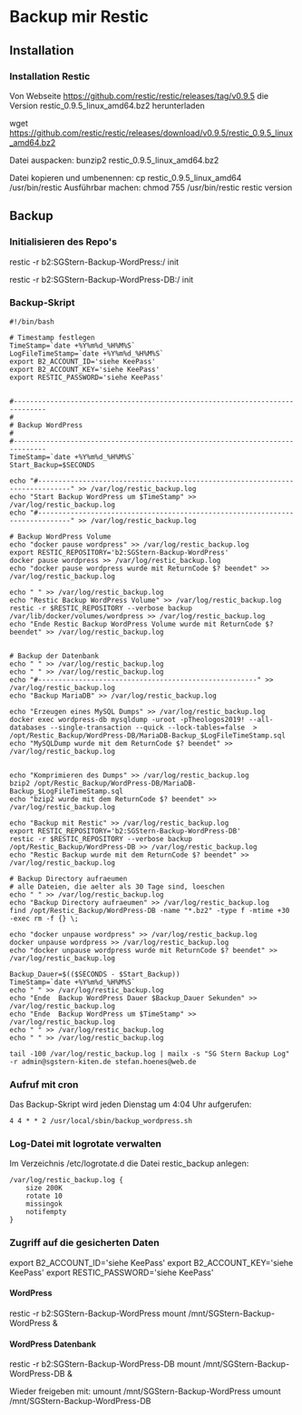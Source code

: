 ﻿# Backup mir Restic

## Installation

### Installation Restic

Von Webseite   https://github.com/restic/restic/releases/tag/v0.9.5   die Version
restic_0.9.5_linux_amd64.bz2 herunterladen

wget https://github.com/restic/restic/releases/download/v0.9.5/restic_0.9.5_linux_amd64.bz2

Datei auspacken:   bunzip2 restic_0.9.5_linux_amd64.bz2

Datei kopieren und umbenennen:   cp restic_0.9.5_linux_amd64 /usr/bin/restic
Ausführbar machen:   chmod 755 /usr/bin/restic
restic version


## Backup

### Initialisieren des Repo's

restic -r b2:SGStern-Backup-WordPress:/ init

restic -r b2:SGStern-Backup-WordPress-DB:/ init

### Backup-Skript

~~~
#!/bin/bash

# Timestamp festlegen
TimeStamp=`date +%Y%m%d_%H%M%S`
LogFileTimeStamp=`date +%Y%m%d_%H%M%S`
export B2_ACCOUNT_ID='siehe KeePass'
export B2_ACCOUNT_KEY='siehe KeePass'
export RESTIC_PASSWORD='siehe KeePass'


#------------------------------------------------------------------------------
#
# Backup WordPress
#
#------------------------------------------------------------------------------
TimeStamp=`date +%Y%m%d_%H%M%S`
Start_Backup=$SECONDS

echo "#------------------------------------------------------------------------------" >> /var/log/restic_backup.log
echo "Start Backup WordPress um $TimeStamp" >> /var/log/restic_backup.log
echo "#------------------------------------------------------------------------------" >> /var/log/restic_backup.log

# Backup WordPress Volume
echo "docker pause wordpress" >> /var/log/restic_backup.log
export RESTIC_REPOSITORY='b2:SGStern-Backup-WordPress'
docker pause wordpress >> /var/log/restic_backup.log
echo "docker pause wordpress wurde mit ReturnCode $? beendet" >> /var/log/restic_backup.log

echo " " >> /var/log/restic_backup.log
echo "Restic Backup WordPress Volume" >> /var/log/restic_backup.log
restic -r $RESTIC_REPOSITORY --verbose backup /var/lib/docker/volumes/wordpress >> /var/log/restic_backup.log
echo "Ende Restic Backup WordPress Volume wurde mit ReturnCode $? beendet" >> /var/log/restic_backup.log


# Backup der Datenbank
echo " " >> /var/log/restic_backup.log
echo " " >> /var/log/restic_backup.log
echo "#------------------------------------------------------" >> /var/log/restic_backup.log
echo "Backup MariaDB" >> /var/log/restic_backup.log

echo "Erzeugen eines MySQL Dumps" >> /var/log/restic_backup.log
docker exec wordpress-db mysqldump -uroot -pTheologos2019! --all-databases --single-transaction --quick --lock-tables=false  > /opt/Restic_Backup/WordPress-DB/MariaDB-Backup_$LogFileTimeStamp.sql
echo "MySQLDump wurde mit dem ReturnCode $? beendet" >> /var/log/restic_backup.log


echo "Komprimieren des Dumps" >> /var/log/restic_backup.log
bzip2 /opt/Restic_Backup/WordPress-DB/MariaDB-Backup_$LogFileTimeStamp.sql
echo "bzip2 wurde mit dem ReturnCode $? beendet" >> /var/log/restic_backup.log

echo "Backup mit Restic" >> /var/log/restic_backup.log
export RESTIC_REPOSITORY='b2:SGStern-Backup-WordPress-DB'
restic -r $RESTIC_REPOSITORY --verbose backup /opt/Restic_Backup/WordPress-DB >> /var/log/restic_backup.log
echo "Restic Backup wurde mit dem ReturnCode $? beendet" >> /var/log/restic_backup.log

# Backup Directory aufraeumen
# alle Dateien, die aelter als 30 Tage sind, loeschen
echo " " >> /var/log/restic_backup.log
echo "Backup Directory aufraeumen" >> /var/log/restic_backup.log
find /opt/Restic_Backup/WordPress-DB -name "*.bz2" -type f -mtime +30 -exec rm -f {} \;

echo "docker unpause wordpress" >> /var/log/restic_backup.log
docker unpause wordpress >> /var/log/restic_backup.log
echo "docker unpause wordpress wurde mit ReturnCode $? beendet" >> /var/log/restic_backup.log

Backup_Dauer=$(($SECONDS - $Start_Backup))
TimeStamp=`date +%Y%m%d_%H%M%S`
echo " " >> /var/log/restic_backup.log
echo "Ende  Backup WordPress Dauer $Backup_Dauer Sekunden" >> /var/log/restic_backup.log
echo "Ende  Backup WordPress um $TimeStamp" >> /var/log/restic_backup.log
echo " " >> /var/log/restic_backup.log
echo " " >> /var/log/restic_backup.log

tail -100 /var/log/restic_backup.log | mailx -s "SG Stern Backup Log" -r admin@sgstern-kiten.de stefan.hoenes@web.de
~~~

### Aufruf mit cron

Das Backup-Skript wird jeden Dienstag um 4:04 Uhr aufgerufen:

~~~
4 4 * * 2 /usr/local/sbin/backup_wordpress.sh
~~~

### Log-Datei mit logrotate verwalten

Im Verzeichnis /etc/logrotate.d die Datei restic_backup anlegen:

~~~
/var/log/restic_backup.log {
    size 200K
    rotate 10
    missingok
    notifempty
}
~~~

### Zugriff auf die gesicherten Daten

export B2_ACCOUNT_ID='siehe KeePass'
export B2_ACCOUNT_KEY='siehe KeePass'
export RESTIC_PASSWORD='siehe KeePass'

#### WordPress
restic -r b2:SGStern-Backup-WordPress mount /mnt/SGStern-Backup-WordPress &

#### WordPress Datenbank
restic -r b2:SGStern-Backup-WordPress-DB mount /mnt/SGStern-Backup-WordPress-DB &

Wieder freigeben mit:
  umount /mnt/SGStern-Backup-WordPress
  umount /mnt/SGStern-Backup-WordPress-DB
  
